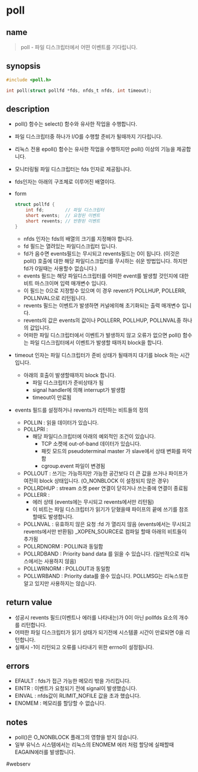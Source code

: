 # poll
## name
> poll - 파일 디스크립터에서 어떤 이벤트를 기다립니다.

## synopsis
``` c
#include <poll.h>

int poll(struct pollfd *fds, nfds_t nfds, int timeout);
```

## description
- poll() 함수는 select() 함수와 유사한 작업을 수행합니다.
- 파일 디스크립터중 하나가 I/O를 수행할 준비가 될때까지 기다립니다.
- 리눅스 전용 epoll() 함수는 유사한 작업을 수행하지만 poll() 이상의 기능을 제공합니다.
- 모니터링될 파일 디스크립터는 fds 인자로 제공됩니다.
- fds인자는 아래의 구조체로 이루어진 배열이다.
- form
	``` c
	struct pollfd {
		int fd;        // 파일 디스크립터
		short events;  // 요청된 이벤트
		short revents; // 반환된 이벤트
	}
	```
	- nfds 인자는 fds의 배열의 크기를 지정해야 합니다.
	- fd 필드는 열려있는 파일디스크립터 입니다.
	- fd가 음수면 events필드는 무시되고 revents필드는 0이 됩니다. (이것은 poll() 호출에 대한 해당 파일디스크립터를 무시하는 쉬운 방법입니다. 하지만 fd가 0일때는 사용할수 없습니다.)
	- events 필드는 해당 파일디스크립터를 어떠한 event를 발생할 것인지에 대한 비트 마스크이며 입력 매개변수 입니다.
	- 이 필드는 0으로 지정할수 있으며 이 경우 revent가 POLLHUP, POLLERR, POLLNVAL으로 리턴됩니다.
	- revents 필드는 이벤트가 발생하면 커널에의해 초기화되는 출력 매개변수 입니다.
	- revents의 값은 events의 값이나 POLLERR, POLLHUP, POLLNVAL중 하나의 값입니다. 
	- 어떠한 파일 디스크립터에서 이벤트가 발생하지 않고 오류가 없으면 poll() 함수는 파일 디스크립터에서 이벤트가 발생할 때까지 block을 합니다.

- timeout 인자는 파일 디스크립터가 준비 상태가 될때까지 대기를 block 하는 시간입니다.
	- 아래의 호출이 발생할때까지 block 합니다.
		- 파일 디스크립터가 준비상태가 됨
		- signal handler에 의해 interrupt가 발생함
		- timeout이 만료됨

- events 필드를 설정하거나 revents가 리턴하는 비트들의 정의
	- POLLIN : 읽을 데이터가 있습니다.
	- POLLPRI :
		- 해당 파일디스크립터에 아래의 예외적인 조건이 있습니다.
			- TCP 소켓에 out-of-band 데이터가 있습니다.
			- 패킷 모드의 pseudoterminal master 가  slave에서 상태 변화를 파악함
			- cgroup.event 파일이 변경됨
	- POLLOUT : 쓰기는 가능하지만 가능한 공간보다 더 큰 값을 쓰거나 파이프가 여전히 block 상태입니다. (O_NONBLOCK 이 설정되지 않은 경우)
	- POLLRDHUP : stream 소켓 peer 연결이 닫히거나 쓰는중에 연결이 종료됨
	- POLLERR :
		- 에러 상태 (events에는 무시되고 revents에서만 리턴됨)
		- 이 비트는 파일 디스크립터가 읽기가 닫혔을때 파이프의 끝에 쓰기를 참조할때도 발생합니다.
	- POLLNVAL : 유효하지 않은 요청 :fd 가 열리지 않음 (events에서는 무시되고 revents에서만 반환됨)
	_XOPEN_SOURCE로 컴파일 할때 아래의 비트들이 추가됨
	-  POLLRDNORM : POLLIN과 동일함
	- POLLRDBAND : Priority band data 를 읽을 수 있습니다. (일반적으로 리눅스에서는 사용하지 않음)
	- POLLWRNORM : POLLOUT과 동일함
	- POLLWRBAND : Priority data를 쓸수 있습니다.
	POLLMSG는 리눅스또한 알고 있지만 사용하지는 않습니다.

## return value
- 성공시 revents 필드(이벤트나 에러를 나타내는)가 0이 아닌 pollfds 요소의 개수를 리턴합니다.
- 어떠한 파일 디스크립터가 읽기 상태가 되기전에 시스템콜 시간이 만료되면 0을 리턴합니다.
- 실패시 -1이 리턴되고 오류를 나타내기 위한 errno이 설정됩니다.

## errors
- EFAULT : fds가 접근 가능한 메모리 밖을 가리킵니다.
- EINTR : 이벤트가 요청되기 전에 signal이 발생했습니다.
- EINVAL : nfds값이 RLIMIT_NOFILE 값을 초과 했습니다.
- ENOMEM : 메모리를 할당할 수 없습니다.

## notes
- poll()은 O_NONBLOCK 플래그의 영향을 받지 않습니다.
- 일부 유닉스 시스템에서는 리눅스의 ENOMEM 에러 처럼 할당에 실패할때 EAGAIN에러를 발생합니다.

#webserv 